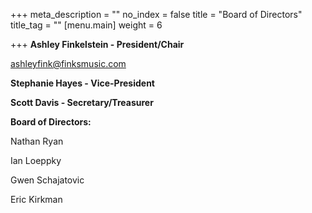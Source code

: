 +++
meta_description = ""
no_index = false
title = "Board of Directors"
title_tag = ""
[menu.main]
weight = 6

+++
**Ashley Finkelstein - President/Chair**

ashleyfink@finksmusic.com

**Stephanie Hayes - Vice-President**

**Scott Davis - Secretary/Treasurer**

**Board of Directors:**

Nathan Ryan

Ian Loeppky

Gwen Schajatovic

Eric Kirkman